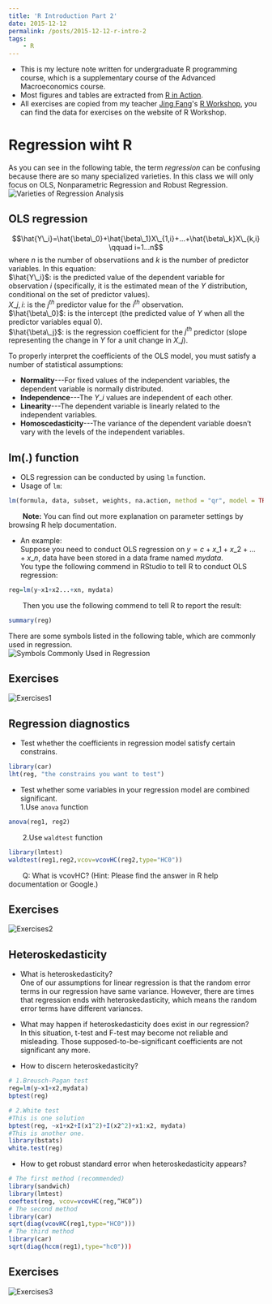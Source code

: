 ```yaml
---
title: 'R Introduction Part 2'
date: 2015-12-12
permalink: /posts/2015-12-12-r-intro-2
tags:
    - R
---
```

* This is my lecture note written for undergraduate R programming course, which is a supplementary course of the Advanced Macroeconomics course.
* Most figures and tables are extracted from [R in Action](http://www.goodreads.com/book/show/12404630-r-in-action).
* All exercises are copied from my teacher [Jing Fang](http://bayeswhu.github.io/)'s [R Workshop](http://bayeswhu.github.io/teaching/r.html), you can find the data for exercises on the website of R Workshop.

# Regression wiht R
As you can see in the following table, the term *regression* can be confusing because there are so many specialized varieties. In this class we will only focus on OLS, Nonparametric Regression and Robust Regression.  
![Varieties of Regression Analysis](https://raw.githubusercontent.com/Anonymous-Y/BlogImage/master/r-intro-6.jpg "Varieties of Regression Analysis")

## OLS regression
$$\hat{Y\_i}=\hat{\beta\_0}+\hat{\beta\_1}X\_{1,i}+...+\hat{\beta\_k}X\_{k,i} \qquad i=1...n$$
where $n$ is the number of observatiions and $k$ is the number of predictor variables. In this equation:  
$\hat{Y\_i}$: is the predicted value of the dependent variable for observation $i$ (specifically, it is the estimated mean of the $Y$ distribution, conditional on the set of predictor values).  
$X\_{j,i}$: is the $j^{th}$ predictor value for the $i^{th}$ observation.  
$\hat{\beta\_0}$: is the intercept (the predicted value of $Y$ when all the predictor variables equal 0).  
$\hat{\beta\_j}$: is the regression coefficient for the $j^{th}$ predictor (slope representing the change in $Y$ for a unit change in $X\_j$).

To properly interpret the coefficients of the OLS model, you must satisfy a number of statistical assumptions:  

* **Normality**---For fixed values of the independent variables, the dependent
variable is normally distributed.  
* **Independence**---The $Y\_i$ values are independent of each other.
* **Linearity**---The dependent variable is linearly related to the independent
variables.
* **Homoscedasticity**---The variance of the dependent variable doesn’t vary with the
levels of the independent variables.

## lm(.) function  
* OLS regression can be conducted by using `lm` function.  
* Usage of `lm`:  
```R
lm(formula, data, subset, weights, na.action, method = "qr", model = TRUE, x = FALSE, y = FALSE, qr= TRUE, singular.ok= TRUE, contrasts = NULL, offset, ...)  
```
&emsp;&emsp;**Note:** You can find out more explanation on parameter settings by browsing R help documentation.  

* An example:  
Suppose you need to conduct OLS regression on $y=c+x\_1+x\_2+...+x\_n$, data have been stored in a data frame named *mydata*.  
You type the following commend in RStudio to tell R to conduct OLS regression:  
```R
reg=lm(y~x1+x2...+xn, mydata)
```  
&emsp;&emsp;Then you use the following commend to tell R to report the result:
```R
summary(reg)
```

There are some symbols listed in the following table, which are commonly used in regression.   
![Symbols Commonly Used in Regression](https://raw.githubusercontent.com/Anonymous-Y/BlogImage/master/r-intro-7.JPG "Symbols Commonly Used in Regression")

## Exercises
![Exercises1](https://raw.githubusercontent.com/Anonymous-Y/BlogImage/master/r-exercise1.jpg "Exercises1")

## Regression diagnostics
* Test whether the coefficients in regression model satisfy certain constrains.
```R
library(car)
lht(reg, "the constrains you want to test")
```

* Test whether some variables in your regression model are combined significant.  
1.Use `anova` function
```R
anova(reg1, reg2)
``` 
&emsp;&emsp;2.Use `waldtest` function
```R
library(lmtest)
waldtest(reg1,reg2,vcov=vcovHC(reg2,type="HC0"))
```
&emsp;&emsp;Q: What is vcovHC? (Hint: Please find the answer in R help documentation or Google.)

## Exercises
![Exercises2](https://raw.githubusercontent.com/Anonymous-Y/BlogImage/master/r-exercise2.jpg "Exercises2")

## Heteroskedasticity
* What is heteroskedasticity?  
One of our assumptions for linear regression is that the random error terms in our regression have same variance. However, there are times that regression ends with heteroskedasticity, which means the random error terms have different variances.

* What may happen if heteroskedasticity does exist in our regression?  
In this situation, t-test and F-test may become not reliable and misleading. Those supposed-to-be-significant coefficients are not significant any more.

* How to discern heteroskedasticity?  
```R
# 1.Breusch-Pagan test
reg=lm(y~x1+x2,mydata)
bptest(reg)

# 2.White test
#This is one solution
bptest(reg, ~x1+x2+I(x1^2)+I(x2^2)+x1:x2, mydata) 
#This is another one.
library(bstats) 
white.test(reg)
```
* How to get robust standard error when heteroskedasticity appears?  
```R
# The first method (recommended)
library(sandwich)
library(lmtest)
coeftest(reg, vcov=vcovHC(reg,”HC0”))
# The second method
library(car)
sqrt(diag(vcovHC(reg1,type="HC0")))
# The third method
library(car)
sqrt(diag(hccm(reg1),type="hc0")))
```

## Exercises
![Exercises3](https://raw.githubusercontent.com/Anonymous-Y/BlogImage/master/r-exercise3.jpg "Exercises3")
